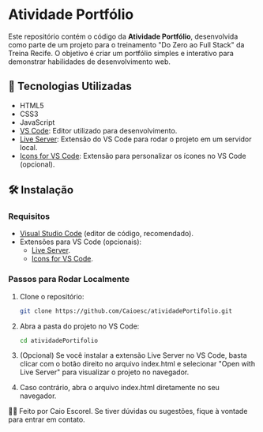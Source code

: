 # Atividade Portfólio

Este repositório contém o código da **Atividade Portfólio**, desenvolvida como parte de um projeto para o treinamento "Do Zero ao Full Stack" da Treina Recife. O objetivo é criar um portfólio simples e interativo para demonstrar habilidades de desenvolvimento web.

## 🚀 Tecnologias Utilizadas

- HTML5
- CSS3
- JavaScript
- [VS Code](https://code.visualstudio.com/): Editor utilizado para desenvolvimento.
- [Live Server](https://marketplace.visualstudio.com/items?itemName=ritwickdey.LiveServer): Extensão do VS Code para rodar o projeto em um servidor local.
- [Icons for VS Code](https://marketplace.visualstudio.com/items?itemName=robertohuertasm.vscode-icons): Extensão para personalizar os ícones no VS Code (opcional).

## 🛠️ Instalação

### Requisitos

- [Visual Studio Code](https://code.visualstudio.com/) (editor de código, recomendado).
- Extensões para VS Code (opcionais):
  - [Live Server](https://marketplace.visualstudio.com/items?itemName=ritwickdey.LiveServer).
  - [Icons for VS Code](https://marketplace.visualstudio.com/items?itemName=robertohuertasm.vscode-icons).

### Passos para Rodar Localmente

1. Clone o repositório:

   ```bash
   git clone https://github.com/Caioesc/atividadePortifolio.git

2. Abra a pasta do projeto no VS Code:
   ```bash
   cd atividadePortifolio

3. (Opcional) Se você instalar a extensão Live Server no VS Code, basta clicar com o botão direito no arquivo index.html e selecionar "Open with Live Server" para visualizar o projeto no navegador.

4. Caso contrário, abra o arquivo index.html diretamente no seu navegador.

👨‍💻
Feito por Caio Escorel. Se tiver dúvidas ou sugestões, fique à vontade para entrar em contato.
